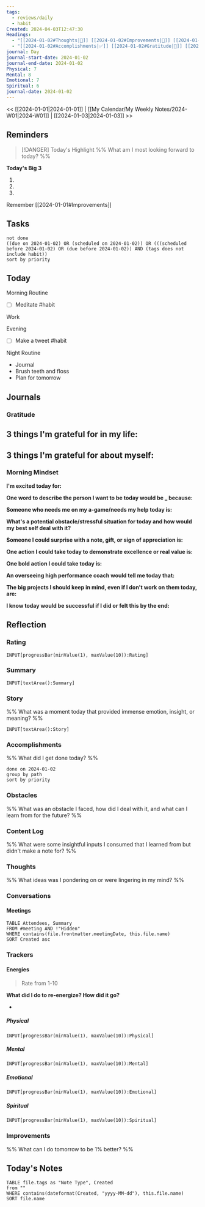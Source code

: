 ```yaml
---
tags:
  - reviews/daily
  - habit
Created: 2024-04-03T12:47:30
Headings:
  - "[[2024-01-02#Thoughts|💭]] [[2024-01-02#Improvements|💪]] [[2024-01-02#Obstacles|🚧]]"
  - "[[2024-01-02#Accomplishments|✅]] [[2024-01-02#Gratitude|🙏]] [[2024-01-02#Content Log|📚]]"
journal: Day
journal-start-date: 2024-01-02
journal-end-date: 2024-01-02
Physical: 7
Mental: 8
Emotional: 7
Spiritual: 6
journal-date: 2024-01-02
---
```


<< [[2024-01-01|2024-01-01]] | [[My Calendar/My Weekly Notes/2024-W01|2024-W01]] | [[2024-01-03|2024-01-03]] >>

## Reminders

> [!DANGER] Today's Highlight
> %% What am I most looking forward to today? %%

**Today's Big 3**

1. 
2. 
3. 

Remember [[2024-01-01#Improvements]]

## Tasks

```tasks
not done
((due on 2024-01-02) OR (scheduled on 2024-01-02)) OR (((scheduled before 2024-01-02) OR (due before 2024-01-02)) AND (tags does not include habit))
sort by priority
```

## Today

Morning Routine
- [ ] Meditate #habit

Work

Evening
- [ ] Make a tweet  #habit

Night Routine
- Journal
- Brush teeth and floss
- Plan for tomorrow

## Journals

### Gratitude

**3 things I'm grateful for in my life:**
- 

**3 things I'm grateful for about myself:**
- 

### Morning Mindset

**I'm excited today for:**

**One word to describe the person I want to be today would be \_ because:**

**Someone who needs me on my a-game/needs my help today is:**

**What's a potential obstacle/stressful situation for today and how would my best self deal with it?**

**Someone I could surprise with a note, gift, or sign of appreciation is:**

**One action I could take today to demonstrate excellence or real value is:**

**One bold action I could take today is:**

**An overseeing high performance coach would tell me today that:**

**The big projects I should keep in mind, even if I don't work on them today, are:**

**I know today would be successful if I did or felt this by the end:**

## Reflection

### Rating

```meta-bind
INPUT[progressBar(minValue(1), maxValue(10)):Rating]
```

### Summary

`INPUT[textArea():Summary]`

### Story

%% What was a moment today that provided immense emotion, insight, or meaning? %%

`INPUT[textArea():Story]`

### Accomplishments

%% What did I get done today? %%

```tasks
done on 2024-01-02
group by path
sort by priority
```

### Obstacles

%% What was an obstacle I faced, how did I deal with it, and what can I learn from for the future? %%

### Content Log

%% What were some insightful inputs I consumed that I learned from but didn't make a note for? %%

### Thoughts

%% What ideas was I pondering on or were lingering in my mind? %%

### Conversations

#### Meetings

```dataview
TABLE Attendees, Summary
FROM #meeting AND !"Hidden"
WHERE contains(file.frontmatter.meetingDate, this.file.name)
SORT Created asc
```

### Trackers

#### Energies

> Rate from 1-10

**What did I do to re-energize? How did it go?**

- 

##### Physical

```meta-bind
INPUT[progressBar(minValue(1), maxValue(10)):Physical]
```

##### Mental

```meta-bind
INPUT[progressBar(minValue(1), maxValue(10)):Mental]
```

##### Emotional

```meta-bind
INPUT[progressBar(minValue(1), maxValue(10)):Emotional]
```

##### Spiritual

```meta-bind
INPUT[progressBar(minValue(1), maxValue(10)):Spiritual]
```

### Improvements
%% What can I do tomorrow to be 1% better? %%

## Today's Notes

```dataview
TABLE file.tags as "Note Type", Created
from ""
WHERE contains(dateformat(Created, "yyyy-MM-dd"), this.file.name)
SORT file.name
```
